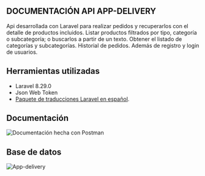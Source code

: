 

## DOCUMENTACIÓN API APP-DELIVERY

Api desarrollada con Laravel para realizar pedidos y recuperarlos con el detalle de productos incluidos. 
Listar productos filtrados por tipo, categoría o subcategoría; o buscarlos a partir de un texto. 
Obtener el listado de categorías y subcategorías. 
Historial de pedidos.
Además de registro y login de usuarios.


## Herramientas utilizadas

- Laravel 8.29.0
- Json Web Token
- [Paquete de traducciones Laravel en español](https://github.com/Laraveles/spanish).

## Documentación 

![Documentación hecha con Postman](https://documenter.getpostman.com/view/10581396/Tz5p5d96)
## Base de datos

![App-delivery](http://binarysunsetestudio.com/ext_img/DB-app-delivery.PNG)

